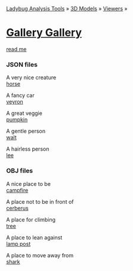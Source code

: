 ﻿[Ladybug Analysis Tools]( ../../../index.html  ) &raquo; [3D Models]( ../../index.html ) &raquo;
[Viewers]( ../index.html ) &raquo;

[Gallery Gallery]( index.html )
===
<div id=message ></div>

[read me]( index.html#readme.md )

### JSON files

A very nice creature  
[horse]( #https://rawgit.com/mrdoob/three.js/dev/examples/models/animated/horse.js#cx=-212#cy=163#cz=221#tx=17#ty=73#tz=-35 )  

A fancy car  
[veyron]( #https://rawgit.com/mrdoob/three.js/dev/examples/obj/veyron/parts/veyron_body_bin.js#cx=112#cy=240#cz=113#tx=-17#ty=2#tz=12 )  

A great veggie  
[pumpkin]( #https://jaanga.github.io/3d-models/js/ado/pumpkin.js#sx=11#sy=11#sz=11#cx=5#cy=73#cz=59#tx=-8#ty=7#tz=1 )  

A gentle person  
[walt]( #https://rawgit.com/mrdoob/three.js/dev/examples/obj/walt/WaltHead_bin.js#cx=-42#cy=-23#cz=111#tx=-8#ty=-5#tz=-10 )

A hairless person  
[lee]( #https://rawgit.com/mrdoob/three.js/dev/examples/obj/leeperrysmith/LeePerrySmith.js#sx=15#sy=15#sz=15#cx=-71#cy=19#cz=157 )


### OBJ files

A nice place to be  
[campfire]( #https://rawgit.com/mrdoob/three.js/dev/examples/models/campfire/campfire.mtl#cx=7#cy=7#cz=7)  

A place not to be in front of  
[cerberus]( #https://cdn.jsdelivr.net/gh/mrdoob/three.js@dev/examples/models/obj/cerberus/Cerberus.obj#cx=1#cy=0#cz=-2 )  

A place for climbing  
[tree]( #https://cdn.jsdelivr.net/gh/mrdoob/three.js@dev/examples/models/obj/tree.obj#cx=1#cy=0#cz=1 )  

A place to lean against  
[lamp post]( #https://cdn.jsdelivr.net/gh/tparisi/WebGLBook@master/models/LampPost/LampPost.obj#cx=-19#cy=4#cz=21#tx=3#ty=8 )

A place to move away from  
[shark]( #https://cdn.jsdelivr.net/gh/josdirksen/threejs-cookbook@master/assets/models/shark/Shark.mtl#cx=-4#cy=-2#cz=13#tz=2 )

